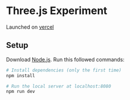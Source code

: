# Three.js Experiment
Launched on [vercel](https://threejs-text-2fk8gyt26-tantanok221s-projects.vercel.app)

## Setup
Download [Node.js](https://nodejs.org/en/download/).
Run this followed commands:

``` bash
# Install dependencies (only the first time)
npm install

# Run the local server at localhost:8080
npm run dev

```
